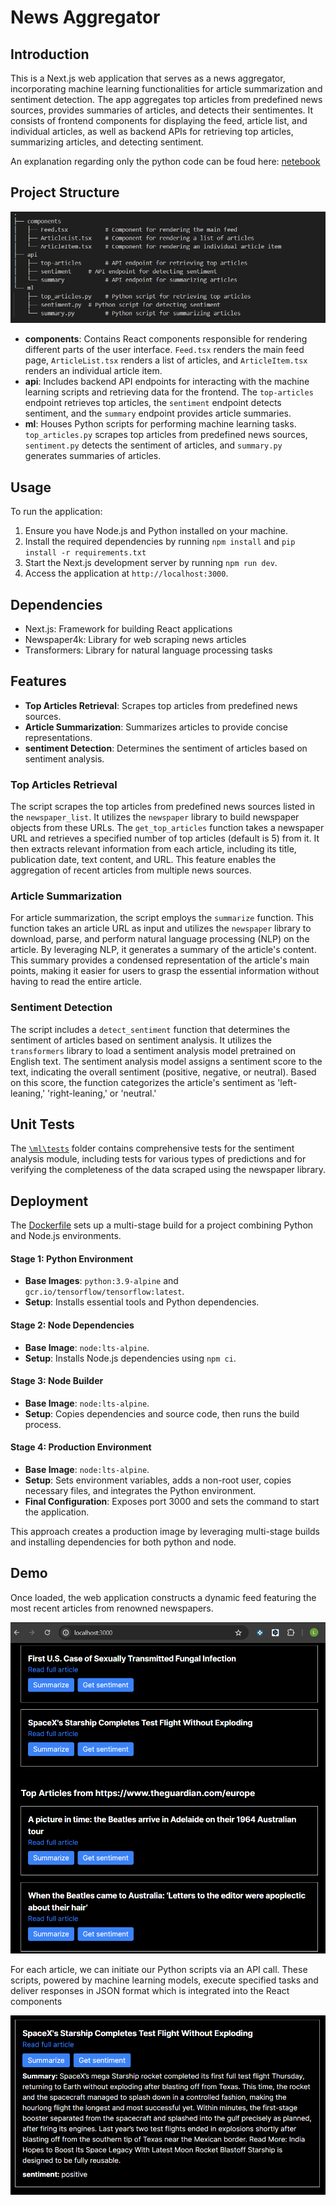 # News Aggregator

## Introduction
This is a Next.js web application that serves as a news aggregator, incorporating machine learning functionalities for article summarization and sentiment detection. The app aggregates top articles from predefined news sources, provides summaries of articles, and detects their sentimentes. It consists of frontend components for displaying the feed, article list, and individual articles, as well as backend APIs for retrieving top articles, summarizing articles, and detecting sentiment.

An explanation regarding only the python code can be foud here: [netebook](https://nbviewer.org/github/lucapdr1/news-aggregator/blob/main/ml/00news_aggregator.ipynb)

## Project Structure
![structure](public/img/structure.PNG)

- **components**: Contains React components responsible for rendering different parts of the user interface. `Feed.tsx` renders the main feed page, `ArticleList.tsx` renders a list of articles, and `ArticleItem.tsx` renders an individual article item.
- **api**: Includes backend API endpoints for interacting with the machine learning scripts and retrieving data for the frontend. The `top-articles` endpoint retrieves top articles, the `sentiment` endpoint detects sentiment, and the `summary` endpoint provides article summaries.
- **ml**: Houses Python scripts for performing machine learning tasks. `top_articles.py` scrapes top articles from predefined news sources, `sentiment.py` detects the sentiment of articles, and `summary.py` generates summaries of articles.

## Usage
To run the application:
1. Ensure you have Node.js and Python installed on your machine.
2. Install the required dependencies by running `npm install` and `pip install -r requirements.txt`
3. Start the Next.js development server by running `npm run dev`.
4. Access the application at `http://localhost:3000`.

## Dependencies
- Next.js: Framework for building React applications
- Newspaper4k: Library for web scraping news articles
- Transformers: Library for natural language processing tasks


## Features
- **Top Articles Retrieval**: Scrapes top articles from predefined news sources.
- **Article Summarization**: Summarizes articles to provide concise representations.
- **sentiment Detection**: Determines the sentiment of articles based on sentiment analysis.

### Top Articles Retrieval
The script scrapes the top articles from predefined news sources listed in the `newspaper_list`. It utilizes the `newspaper` library to build newspaper objects from these URLs. The `get_top_articles` function takes a newspaper URL and retrieves a specified number of top articles (default is 5) from it. It then extracts relevant information from each article, including its title, publication date, text content, and URL. This feature enables the aggregation of recent articles from multiple news sources.

### Article Summarization
For article summarization, the script employs the `summarize` function. This function takes an article URL as input and utilizes the `newspaper` library to download, parse, and perform natural language processing (NLP) on the article. By leveraging NLP, it generates a summary of the article's content. This summary provides a condensed representation of the article's main points, making it easier for users to grasp the essential information without having to read the entire article.

### Sentiment Detection
The script includes a `detect_sentiment` function that determines the sentiment of articles based on sentiment analysis. It utilizes the `transformers` library to load a sentiment analysis model pretrained on English text. The sentiment analysis model assigns a sentiment score to the text, indicating the overall sentiment (positive, negative, or neutral). Based on this score, the function categorizes the article's sentiment as 'left-leaning,' 'right-leaning,' or 'neutral.'

## Unit Tests

The [`\ml\tests`](https://github.com/lucapdr1/news-aggregator/tree/main/ml/tests) folder contains comprehensive tests for the sentiment analysis module, including tests for various types of predictions and for verifying the completeness of the data scraped using the newspaper library.

## Deployment

The [Dockerfile](https://github.com/lucapdr1/news-aggregator/blob/main/Dockerfile) sets up a multi-stage build for a project combining Python and Node.js environments.

#### Stage 1: Python Environment
- **Base Images**: `python:3.9-alpine` and `gcr.io/tensorflow/tensorflow:latest`.
- **Setup**: Installs essential tools and Python dependencies.

#### Stage 2: Node Dependencies
- **Base Image**: `node:lts-alpine`.
- **Setup**: Installs Node.js dependencies using `npm ci`.

#### Stage 3: Node Builder
- **Base Image**: `node:lts-alpine`.
- **Setup**: Copies dependencies and source code, then runs the build process.

#### Stage 4: Production Environment
- **Base Image**: `node:lts-alpine`.
- **Setup**: Sets environment variables, adds a non-root user, copies necessary files, and integrates the Python environment.
- **Final Configuration**: Exposes port 3000 and sets the command to start the application.

This approach creates a production image by leveraging multi-stage builds and installing dependencies for both python and node.


## Demo

Once loaded, the web application constructs a dynamic feed featuring the most recent articles from renowned newspapers.

![Feed](public/img/feed.PNG)

For each article, we can initiate our Python scripts via an API call. These scripts, powered by machine learning models, execute specified tasks and deliver responses in JSON format which is integrated into the React components

![Article](public/img/article.PNG)
